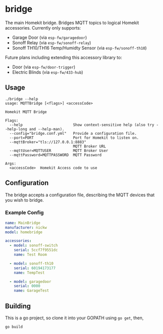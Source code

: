 # bridge

The main Homekit bridge. Bridges MQTT topics to logical Homekit accessories. 
Currently only supports:

 - Garage Door (via `esp-fw/garagedoor`)
 - Sonoff Relay (via `esp-fw/sonoff-relay`)
 - Sonoff TH10/TH16 Temp/Humidty Sensor (via `esp-fw/sonoff-th10`)

Future plans including extending this accessory library to:

 - Door (via `esp-fw/door-trigger`)
 - Electric Blinds (via `esp-fw/433-hub`)

## Usage

```
./bridge --help
usage: MQTTBridge [<flags>] <accessCode>

Homekit MQTT Bridge

Flags:
  --help                       Show context-sensitive help (also try --help-long and --help-man).
  --config="bridge.conf.yml"   Provide a configuration file.
  --port=PORT                  Port for Homekit to listen on.
  --mqttBroker="tls://127.0.0.1:8883"
                               MQTT Broker URL
  --mqttUser=MQTTUSER          MQTT Broker User
  --mqttPassword=MQTTPASSWORD  MQTT Password

Args:
  <accessCode>  Homekit Access code to use
```


## Configuration

The bridge accepts a configuration file, describing the MQTT devices that you
wish to bridge.


### Example Config

```yaml
name: MainBridge
manufacturer: nickw
model: homebridge

accessories:
  - model: sonoff-switch
    serial: 5ccf7f9551dc
    name: Test Room

  - model: sonoff-th10
    serial: 60194173177
    name: TempTest

  - model: garagedoor
    serial: 0000
    name: GarageTest

```


## Building

This is a go project, so clone it into your GOPATH using `go get`, then,

```
go build
```

